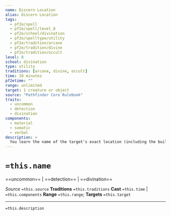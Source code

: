 ```yaml
---
name: Discern Location
alias: Discern Location
tags:
  - pf2e/spell
  - pf2e/spell/level_8
  - pf2e/school/divination
  - pf2e/spelltype/utility
  - pf2e/tradition/arcane
  - pf2e/tradition/divine
  - pf2e/tradition/occult
level: 8
school: divination
type: utility
traditions: [arcane, divine, occult]
time: 10 minutes
pf2etime: ""
range: unlimited
target: 1 creature or object
source: "Pathfinder Core Rulebook"
traits:
  - uncommon
  - detection
  - divination
components:
  - material
  - somatic
  - verbal
description: >
  You learn the name of the target's exact location (including the building, community, and country) and plane of existence. You can target a creature only if you've seen it in person, have one of its significant belongings, or have a piece of its body. To target an object, you must have touched it or have a fragment of it. Discern location automatically overcomes protections against detection and divination of lower level than this spell, even if they would normally have a chance to block it.
---
```

# `=this.name`
==uncommon== | ==detection== | ==divination==

*Source* `=this.source`
**Traditions** `=this.traditions`
**Cast** `=this.time` | `=this.components`
**Range** `=this.range`; **Targets** `=this.target`

***
`=this.description`